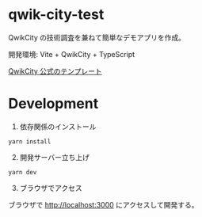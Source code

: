 # qwik-city-test

QwikCity の技術調査を兼ねて簡単なデモアプリを作成。

開発環境: Vite + QwikCity + TypeScript

[QwikCity 公式のテンプレート](https://qwik.builder.io/qwikcity/overview/)

# Development

1. 依存関係のインストール

```properties
yarn install
```

2. 開発サーバー立ち上げ

```properties
yarn dev
```

3. ブラウザでアクセス

ブラウザで [http://localhost:3000](http://localhost:3000) にアクセスして開発する。
